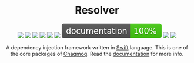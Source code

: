 <div align="center">
    <h1>Resolver</h1>
    <p>
        <a href="https://swift.org/download/#releases"><img src="https://img.shields.io/badge/swift-5.3+-brightgreen.svg" /></a>
        <a href="https://github.com/chaqmoq/resolver/blob/master/LICENSE/"><img src="https://img.shields.io/badge/license-MIT-brightgreen.svg" /></a>
        <a href="https://github.com/chaqmoq/resolver/actions"><img src="https://github.com/chaqmoq/resolver/workflows/ci/badge.svg" /></a>
        <a href="https://www.codacy.com/gh/chaqmoq/resolver/dashboard?utm_source=github.com&amp;utm_medium=referral&amp;utm_content=chaqmoq/resolver&amp;utm_campaign=Badge_Grade"><img src="https://app.codacy.com/project/badge/Grade/72724ae31a364cd3a790f968064d84a7" /></a>
        <a href="https://codecov.io/gh/chaqmoq/resolver"><img src="https://codecov.io/gh/chaqmoq/resolver/branch/master/graph/badge.svg?token=FomzPdGD42" /></a>
        <a href="https://sonarcloud.io/project/overview?id=chaqmoq_resolver"><img src="https://sonarcloud.io/api/project_badges/measure?project=chaqmoq_resolver&metric=alert_status" /></a>
        <a href="https://chaqmoq.dev/resolver/"><img src="https://github.com/chaqmoq/resolver/raw/gh-pages/badge.svg" /></a>
        <a href="https://github.com/chaqmoq/resolver/blob/master/CONTRIBUTING.md"><img src="https://img.shields.io/badge/contributing-guide-brightgreen.svg" /></a>
        <a href="https://t.me/chaqmoqdev"><img src="https://img.shields.io/badge/telegram-chaqmoqdev-brightgreen.svg" /></a>
    </p>
    <p>A dependency injection framework written in <a href="https://swift.org">Swift</a> language. This is one of the core packages of <a href="https://chaqmoq.dev">Chaqmoq</a>. Read the <a href="https://docs.chaqmoq.dev">documentation</a> for more info.</p>
</div>

